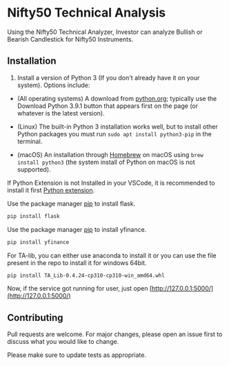 # Nifty50 Technical Analysis

Using the Nifty50 Technical Analyzer, Investor can analyze Bullish or Bearish Candlestick for Nifty50 Instruments.

## Installation

1. Install a version of Python 3 (If you don't already have it on your system). Options include:

- (All operating systems) A download from [python.org](https://www.python.org/downloads/); typically use the Download Python 3.9.1 button that appears first on the page (or whatever is the latest version).

- (Linux) The built-in Python 3 installation works well, but to install other Python packages you must run `sudo apt install python3-pip` in the terminal.

- (macOS) An installation through [Homebrew](https://brew.sh/) on macOS using `brew install python3` (the system install of Python on macOS is not supported). 

If Python Extension is not Installed in your VSCode, it is recommended to install it first [Python extension](https://marketplace.visualstudio.com/items?itemName=ms-python.python).


Use the package manager [pip](https://pip.pypa.io/en/stable/) to install flask.

```bash
pip install flask
```

Use the package manager [pip](https://pip.pypa.io/en/stable/) to install yfinance.

```bash
pip install yfinance
```

For TA-lib, you can either use anaconda to install it or you can use the file present in the repo to install it for windows 64bit.

```bash
pip install TA_Lib-0.4.24-cp310-cp310-win_amd64.whl
```

Now, if the service got running for user, just open [http://127.0.0.1:5000/](http://127.0.0.1:5000/)
## Contributing
Pull requests are welcome. For major changes, please open an issue first to discuss what you would like to change.

Please make sure to update tests as appropriate.
